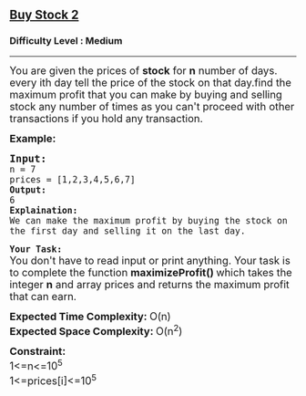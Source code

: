 <h2><a href="https://practice.geeksforgeeks.org/problems/buy-stock-2/1?problemStatus=unsolved&page=1&sortBy=newest&query=problemStatusunsolvedpage1sortBynewest">Buy Stock 2</a></h2><h3>Difficulty Level : Medium</h3><hr><div class="problems_problem_content__Xm_eO"><p><span style="font-size:18px">You are given the prices of <strong>stock</strong> for <strong>n</strong> number of days. every ith day tell the price of the stock on that day.find the maximum profit that you can make by buying and selling stock any number of times as you can't proceed with other transactions if you hold any transaction.</span></p>

<p><span style="font-size:18px"><strong>Example:</strong></span></p>

<pre><span style="font-size:18px"><strong>Input:</strong>
<code>n = 7
prices = [1,2,3,4,5,6,7]
<strong>Output:</strong>
6
<strong>Explaination:</strong>
We can make the maximum profit by buying the stock on the first day and selling it on the last day.</code></span></pre>

<p><strong><span style="font-size:18px"><code>Your Task:</code></span></strong><br>
<span style="font-size:18px">You don't have to read input or print anything. Your task is to complete the function <strong>maximizeProfit()&nbsp;</strong>which takes the integer <strong>n</strong> and array prices and returns the maximum profit that can earn.</span></p>

<p><span style="font-size:18px"><strong>Expected Time Complexity: </strong>O(n)<br>
<strong>Expected Space Complexity:&nbsp;</strong>O(n<sup>2</sup>)</span></p>

<p><span style="font-size:18px"><strong>Constraint:</strong><br>
1&lt;=n&lt;=10<sup>5</sup></span><br>
<span style="font-size:18px">1&lt;=prices[i]&lt;=10<sup>5</sup></span></p>
</div>